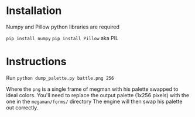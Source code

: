 # Installation
Numpy and Pillow python libraries are required

`pip install numpy`
`pip install Pillow` aka PIL

# Instructions
Run `python dump_palette.py battle.png 256`

Where the `png` is a single frame of megman with his palette swapped to ideal colors.
You'll need to replace the output palette (1x256 pixels) with the one in the `megaman/forms/` directory
The engine will then swap his palette out correctly.